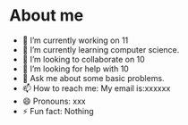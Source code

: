 # About me


- 🔭 I’m currently working on 11
- 🌱 I’m currently learning computer science.
- 👯 I’m looking to collaborate on 10
- 🤔 I’m looking for help with 10
- 💬 Ask me about some basic problems.
- 📫 How to reach me: My email is:xxxxxx
- 😄 Pronouns: xxx
- ⚡ Fun fact: Nothing

